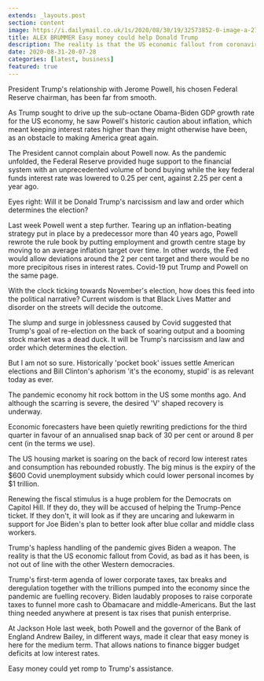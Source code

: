 ```yaml
---
extends: _layouts.post
section: content
image: https://i.dailymail.co.uk/1s/2020/08/30/19/32573852-0-image-a-27_1598811683191.jpg 
title: ALEX BRUMMER Easy money could help Donald Trump 
description: The reality is that the US economic fallout from coronavirus, as bad as it has been, is not out of line with the other Western democracies. Historically pocket book issues settle American elections. 
date: 2020-08-31-20-07-28 
categories: [latest, business] 
featured: true 
--- 
```

President Trump's relationship with Jerome Powell, his chosen Federal Reserve chairman, has been far from smooth. 

As Trump sought to drive up the sub-octane Obama-Biden GDP growth rate for the US economy, he saw Powell's historic caution about inflation, which meant keeping interest rates higher than they might otherwise have been, as an obstacle to making America great again. 

The President cannot complain about Powell now. As the pandemic unfolded, the Federal Reserve provided huge support to the financial system with an unprecedented volume of bond buying while the key federal funds interest rate was lowered to 0.25 per cent, against 2.25 per cent a year ago. 

Eyes right: Will it be Donald Trump's narcissism and law and order which determines the election?

Last week Powell went a step further. Tearing up an inflation-beating strategy put in place by a predecessor more than 40 years ago, Powell rewrote the rule book by putting employment and growth centre stage by moving to an average inflation target over time. In other words, the Fed would allow deviations around the 2 per cent target and there would be no more precipitous rises in interest rates. Covid-19 put Trump and Powell on the same page. 

With the clock ticking towards November's election, how does this feed into the political narrative? Current wisdom is that Black Lives Matter and disorder on the streets will decide the outcome. 

The slump and surge in joblessness caused by Covid suggested that Trump's goal of re-election on the back of soaring output and a booming stock market was a dead duck. It will be Trump's narcissism and law and order which determines the election. 

But I am not so sure. Historically 'pocket book' issues settle American elections and Bill Clinton's aphorism 'it's the economy, stupid' is as relevant today as ever.

The pandemic economy hit rock bottom in the US some months ago. And although the scarring is severe, the desired 'V' shaped recovery is underway.

Economic forecasters have been quietly rewriting predictions for the third quarter in favour of an annualised snap back of 30 per cent or around 8 per cent (in the terms we use). 

The US housing market is soaring on the back of record low interest rates and consumption has rebounded robustly. The big minus is the expiry of the $600 Covid unemployment subsidy which could lower personal incomes by $1 trillion. 

Renewing the fiscal stimulus is a huge problem for the Democrats on Capitol Hill. If they do, they will be accused of helping the Trump-Pence ticket. If they don't, it will look as if they are uncaring and lukewarm in support for Joe Biden's plan to better look after blue collar and middle class workers. 

Trump's hapless handling of the pandemic gives Biden a weapon. The reality is that the US economic fallout from Covid, as bad as it has been, is not out of line with the other Western democracies. 

Trump's first-term agenda of lower corporate taxes, tax breaks and deregulation together with the trillions pumped into the economy since the pandemic are fuelling recovery. Biden laudably proposes to raise corporate taxes to funnel more cash to Obamacare and middle-Americans. But the last thing needed anywhere at present is tax rises that punish enterprise. 

At Jackson Hole last week, both Powell and the governor of the Bank of England Andrew Bailey, in different ways, made it clear that easy money is here for the medium term. That allows nations to finance bigger budget deficits at low interest rates. 

Easy money could yet romp to Trump's assistance.



